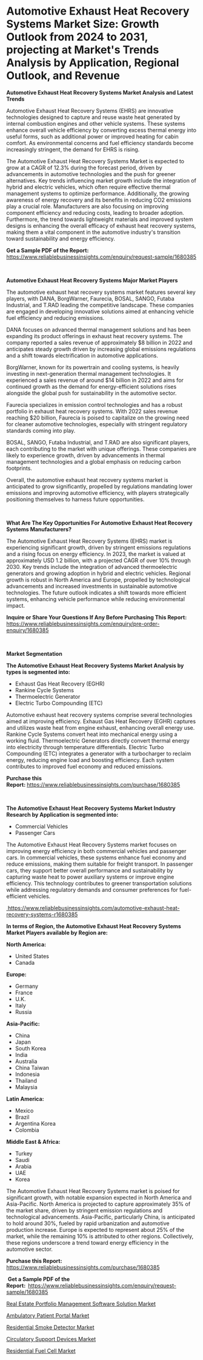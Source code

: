 <p><h1>Automotive Exhaust Heat Recovery Systems Market Size: Growth Outlook from 2024 to 2031, projecting at Market's Trends Analysis by Application, Regional Outlook, and Revenue</h1></p><p><strong>Automotive Exhaust Heat Recovery Systems Market Analysis and Latest Trends</strong></p>
<p><p>Automotive Exhaust Heat Recovery Systems (EHRS) are innovative technologies designed to capture and reuse waste heat generated by internal combustion engines and other vehicle systems. These systems enhance overall vehicle efficiency by converting excess thermal energy into useful forms, such as additional power or improved heating for cabin comfort. As environmental concerns and fuel efficiency standards become increasingly stringent, the demand for EHRS is rising.</p><p>The Automotive Exhaust Heat Recovery Systems Market is expected to grow at a CAGR of 12.3% during the forecast period, driven by advancements in automotive technologies and the push for greener alternatives. Key trends influencing market growth include the integration of hybrid and electric vehicles, which often require effective thermal management systems to optimize performance. Additionally, the growing awareness of energy recovery and its benefits in reducing CO2 emissions play a crucial role. Manufacturers are also focusing on improving component efficiency and reducing costs, leading to broader adoption. Furthermore, the trend towards lightweight materials and improved system designs is enhancing the overall efficacy of exhaust heat recovery systems, making them a vital component in the automotive industry's transition toward sustainability and energy efficiency.</p></p>
<p><strong>Get a Sample PDF of the Report:&nbsp;</strong> <a href="https://www.reliablebusinessinsights.com/enquiry/request-sample/1680385?utm_campaign=60&utm_medium=2&utm_source=Github&utm_content=ia&utm_term=16122024&utm_id=automotive-exhaust-heat-recovery-systems">https://www.reliablebusinessinsights.com/enquiry/request-sample/1680385</a></p>
<p>&nbsp;</p>
<p><strong>Automotive Exhaust Heat Recovery Systems Major Market Players</strong></p>
<p><p>The automotive exhaust heat recovery systems market features several key players, with DANA, BorgWarner, Faurecia, BOSAL, SANGO, Futaba Industrial, and T.RAD leading the competitive landscape. These companies are engaged in developing innovative solutions aimed at enhancing vehicle fuel efficiency and reducing emissions.</p><p>DANA focuses on advanced thermal management solutions and has been expanding its product offerings in exhaust heat recovery systems. The company reported a sales revenue of approximately $8 billion in 2022 and anticipates steady growth driven by increasing global emissions regulations and a shift towards electrification in automotive applications.</p><p>BorgWarner, known for its powertrain and cooling systems, is heavily investing in next-generation thermal management technologies. It experienced a sales revenue of around $14 billion in 2022 and aims for continued growth as the demand for energy-efficient solutions rises alongside the global push for sustainability in the automotive sector.</p><p>Faurecia specializes in emission control technologies and has a robust portfolio in exhaust heat recovery systems. With 2022 sales revenue reaching $20 billion, Faurecia is poised to capitalize on the growing need for cleaner automotive technologies, especially with stringent regulatory standards coming into play.</p><p>BOSAL, SANGO, Futaba Industrial, and T.RAD are also significant players, each contributing to the market with unique offerings. These companies are likely to experience growth, driven by advancements in thermal management technologies and a global emphasis on reducing carbon footprints.</p><p>Overall, the automotive exhaust heat recovery systems market is anticipated to grow significantly, propelled by regulations mandating lower emissions and improving automotive efficiency, with players strategically positioning themselves to harness future opportunities.</p></p>
<p>&nbsp;</p>
<p><strong>What Are The Key Opportunities For Automotive Exhaust Heat Recovery Systems Manufacturers?</strong></p>
<p><p>The Automotive Exhaust Heat Recovery Systems (EHRS) market is experiencing significant growth, driven by stringent emissions regulations and a rising focus on energy efficiency. In 2023, the market is valued at approximately USD 1.2 billion, with a projected CAGR of over 10% through 2030. Key trends include the integration of advanced thermoelectric generators and growing adoption in hybrid and electric vehicles. Regional growth is robust in North America and Europe, propelled by technological advancements and increased investments in sustainable automotive technologies. The future outlook indicates a shift towards more efficient systems, enhancing vehicle performance while reducing environmental impact.</p></p>
<p><strong>Inquire or Share Your Questions If Any Before Purchasing This Report:</strong> <a href="https://www.reliablebusinessinsights.com/enquiry/pre-order-enquiry/1680385?utm_campaign=60&utm_medium=2&utm_source=Github&utm_content=ia&utm_term=16122024&utm_id=automotive-exhaust-heat-recovery-systems">https://www.reliablebusinessinsights.com/enquiry/pre-order-enquiry/1680385</a></p>
<p>&nbsp;</p>
<p><strong>Market Segmentation</strong></p>
<p><strong>The Automotive Exhaust Heat Recovery Systems Market Analysis by types is segmented into:</strong></p>
<p><ul><li>Exhaust Gas Heat Recovery (EGHR)</li><li>Rankine Cycle Systems</li><li>Thermoelectric Generator</li><li>Electric Turbo Compounding (ETC)</li></ul></p>
<p><p>Automotive exhaust heat recovery systems comprise several technologies aimed at improving efficiency. Exhaust Gas Heat Recovery (EGHR) captures and utilizes waste heat from engine exhaust, enhancing overall energy use. Rankine Cycle Systems convert heat into mechanical energy using a working fluid. Thermoelectric Generators directly convert thermal energy into electricity through temperature differentials. Electric Turbo Compounding (ETC) integrates a generator with a turbocharger to reclaim energy, reducing engine load and boosting efficiency. Each system contributes to improved fuel economy and reduced emissions.</p></p>
<p><strong>Purchase this Report:&nbsp;</strong><a href="https://www.reliablebusinessinsights.com/purchase/1680385?utm_campaign=60&utm_medium=2&utm_source=Github&utm_content=ia&utm_term=16122024&utm_id=automotive-exhaust-heat-recovery-systems">https://www.reliablebusinessinsights.com/purchase/1680385</a></p>
<p>&nbsp;</p>
<p><strong>The Automotive Exhaust Heat Recovery Systems Market Industry Research by Application is segmented into:</strong></p>
<p><ul><li>Commercial Vehicles</li><li>Passenger Cars</li></ul></p>
<p><p>The Automotive Exhaust Heat Recovery Systems market focuses on improving energy efficiency in both commercial vehicles and passenger cars. In commercial vehicles, these systems enhance fuel economy and reduce emissions, making them suitable for freight transport. In passenger cars, they support better overall performance and sustainability by capturing waste heat to power auxiliary systems or improve engine efficiency. This technology contributes to greener transportation solutions while addressing regulatory demands and consumer preferences for fuel-efficient vehicles.</p></p>
<p><a href="https://www.reliablebusinessinsights.com/automotive-exhaust-heat-recovery-systems-r1680385?utm_campaign=60&utm_medium=2&utm_source=Github&utm_content=ia&utm_term=16122024&utm_id=automotive-exhaust-heat-recovery-systems">&nbsp;https://www.reliablebusinessinsights.com/automotive-exhaust-heat-recovery-systems-r1680385</a></p>
<p><strong>In terms of Region, the Automotive Exhaust Heat Recovery Systems Market Players available by Region are:</strong></p>
<p>
    <p> <strong> North America: </strong>
        <ul>
            <li>United States</li>
            <li>Canada</li>
        </ul>
        </p> 
    <p> <strong> Europe: </strong>
        <ul>
            <li>Germany</li>
            <li>France</li>
            <li>U.K.</li>
            <li>Italy</li>
            <li>Russia</li>
        </ul>
        </p> 
    <p> <strong> Asia-Pacific: </strong>
        <ul>
            <li>China</li>
            <li>Japan</li>
            <li>South Korea</li>
            <li>India</li>
            <li>Australia</li>
            <li>China Taiwan</li>
            <li>Indonesia</li>
            <li>Thailand</li>
            <li>Malaysia</li>
        </ul>
        </p> 
    <p> <strong> Latin America: </strong>
        <ul>
            <li>Mexico</li>
            <li>Brazil</li>
            <li>Argentina Korea</li>
            <li>Colombia</li>
        </ul>
        </p> 
    <p> <strong> Middle East & Africa: </strong>
        <ul>
            <li>Turkey</li>
            <li>Saudi</li>
            <li>Arabia</li>
            <li>UAE</li>
            <li>Korea</li>
        </ul>
    </p>
    </p>
<p><p>The Automotive Exhaust Heat Recovery Systems market is poised for significant growth, with notable expansion expected in North America and Asia-Pacific. North America is projected to capture approximately 35% of the market share, driven by stringent emission regulations and technological advancements. Asia-Pacific, particularly China, is anticipated to hold around 30%, fueled by rapid urbanization and automotive production increase. Europe is expected to represent about 25% of the market, while the remaining 10% is attributed to other regions. Collectively, these regions underscore a trend toward energy efficiency in the automotive sector.</p></p>
<p><strong>Purchase this Report: </strong><a href="https://www.reliablebusinessinsights.com/purchase/1680385?utm_campaign=60&utm_medium=2&utm_source=Github&utm_content=ia&utm_term=16122024&utm_id=automotive-exhaust-heat-recovery-systems">https://www.reliablebusinessinsights.com/purchase/1680385</a></p>
<p>&nbsp;<strong>Get a Sample PDF of the Report:&nbsp;&nbsp;</strong><a href="https://www.reliablebusinessinsights.com/enquiry/request-sample/1680385?utm_campaign=60&utm_medium=2&utm_source=Github&utm_content=ia&utm_term=16122024&utm_id=automotive-exhaust-heat-recovery-systems">https://www.reliablebusinessinsights.com/enquiry/request-sample/1680385</a></p>
<p><strong></strong></p>
<p><p><a href="https://github.com/NargisHussain432/Market-Research-Report-List-1/blob/main/real-estate-portfolio-management-software-solution-market.md?utm_campaign=60&utm_medium=2&utm_source=Github&utm_content=ia&utm_term=16122024&utm_id=automotive-exhaust-heat-recovery-systems">Real Estate Portfolio Management Software Solution Market</a></p><p><a href="https://github.com/FahadAhmed223/Market-Research-Report-List-1/blob/main/ambulatory-patient-portal-market.md?utm_campaign=60&utm_medium=2&utm_source=Github&utm_content=ia&utm_term=16122024&utm_id=automotive-exhaust-heat-recovery-systems">Ambulatory Patient Portal Market</a></p><p><a href="https://www.linkedin.com/pulse/examination-market-segmentation-residential-smoke-detector-5qsee?utm_campaign=60&utm_medium=2&utm_source=Github&utm_content=ia&utm_term=16122024&utm_id=automotive-exhaust-heat-recovery-systems">Residential Smoke Detector Market</a></p><p><a href="https://www.linkedin.com/pulse/impressive-global-circulatory-support-devices-market-f4fne?utm_campaign=60&utm_medium=2&utm_source=Github&utm_content=ia&utm_term=16122024&utm_id=automotive-exhaust-heat-recovery-systems">Circulatory Support Devices Market</a></p><p><a href="https://www.linkedin.com/pulse/comprehensive-report-residential-fuel-cell-market-types-applications-zewne?utm_campaign=60&utm_medium=2&utm_source=Github&utm_content=ia&utm_term=16122024&utm_id=automotive-exhaust-heat-recovery-systems">Residential Fuel Cell Market</a></p></p>